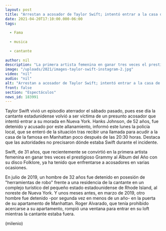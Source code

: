 ```yaml
---
layout: post
title: "Arrestan a acosador de Taylor Swift; intentó entrar a la casa de la cantante"
date: 2021-04-20T17:10:00.000-06:00
tags:
  
  - Fama
  
  - musica
  
  - cantante
  
author: nil
description: "La primera artista femenina en ganar tres veces el prestigioso Grammy al Álbum del Año ya ha tenido que enfrentarse a acosadores en varias ocasiones. "
image: "/uploads/2021/images-taylor-swift-instagram-2.jpg"
video: "nil"
audio: "nil"
alt: "Arrestan a acosador de Taylor Swift; intentó entrar a la casa de la cantante"
front: false
section: "Espectáculos"
news_id: 183991
---
```


Taylor Swift vivió un episodio aterrador el sábado pasado, pues ese día la cantante estadunidense volvió a ser víctima de un presunto acosador que intentó entrar a su morada en Nueva York. Hanks Johnson, de 52 años, fue detenido y acusado por este allanamiento, informó este lunes la policía local, que se enteró de la situación  tras recibir una llamada para acudir a la casa de la famosa en Manhattan poco después de las 20:30 horas. Destaca que las autoridades no precisaron dónde estaba Swift durante el incidente.

Swift, de 31 años, que recientemente se convirtió en la primera artista femenina en ganar tres veces el prestigioso Grammy al Álbum del Año con su disco Folklore, ya ha tenido que enfrentarse a acosadores en varias ocasiones. 

En julio de 2019, un hombre de 32 años fue detenido en posesión de "herramientas de robo" frente a una residencia de la cantante en un complejo turístico del pequeño estado estadounidense de Rhode Island, al noreste de Nueva York. Y unos meses antes, en marzo de 2019, otro hombre fue detenido -por segunda vez en menos de un año- en la puerta de su apartamento de Manhattan. Roger Alvarado, que tenía prohibido acercarse a su apartamento, rompió una ventana para entrar en su loft mientras la cantante estaba fuera. 

(milenio)
